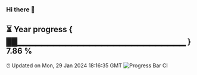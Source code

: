 ### Hi there 👋
⏳ Year progress { ██▁▁▁▁▁▁▁▁▁▁▁▁▁▁▁▁▁▁▁▁▁▁▁▁▁▁▁▁ } 7.86 %
---
⏰ Updated on Mon, 29 Jan 2024 18:16:35 GMT
![Progress Bar CI](https://github.com/liununu/liununu/workflows/Progress%20Bar%20CI/badge.svg)
